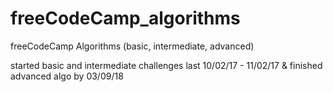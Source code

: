 # freeCodeCamp_algorithms
freeCodeCamp Algorithms (basic, intermediate, advanced) 

started basic and intermediate challenges last 10/02/17 - 11/02/17 & finished advanced algo by 03/09/18
